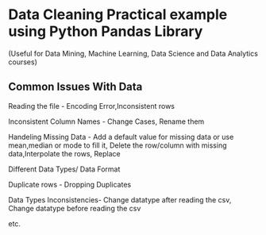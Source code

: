# Data Cleaning Practical example using Python Pandas Library 
(Useful for Data Mining, Machine Learning, Data Science and Data Analytics courses)

Common Issues With Data
------------------------
Reading the file - Encoding Error,Inconsistent rows

Inconsistent Column Names - Change Cases, Rename them

Handeling Missing Data - Add a default value for missing data or use mean,median or mode to fill it, Delete the row/column with missing data,Interpolate the rows, Replace

Different Data Types/ Data Format

Duplicate rows  - Dropping Duplicates

Data Types Inconsistencies- Change datatype after reading the csv,  Change datatype before reading the csv

etc.
